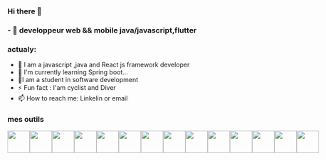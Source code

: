 ### Hi there 👋
### - 🌱 developpeur web && mobile java/javascript,flutter
### actualy: 
 - 💬 I am a javascript ,java and React js framework developer
 - 🌱 I'm currently learning Spring boot...
 - 👯I am a student in software development
 - ⚡ Fun fact : I'am cyclist and Diver
 - 📫 How to reach me: Linkelin or email
###  mes outils
 <div style="display:flex">
   <img src="https://cdn.jsdelivr.net/gh/devicons/devicon/icons/javascript/javascript-original.svg" width="50px" height="50px" />
  <img src="https://cdn.jsdelivr.net/gh/devicons/devicon/icons/react/react-original.svg" width="50px" height="50px" />
  <img src="https://cdn.jsdelivr.net/gh/devicons/devicon/icons/redux/redux-original.svg"  width="50px" height="50px" />
  <img src="https://cdn.jsdelivr.net/gh/devicons/devicon/icons/flutter/flutter-original.svg" width="50px" height="50px" />
  <img src="https://cdn.jsdelivr.net/gh/devicons/devicon/icons/dart/dart-original.svg" width="50px" height="50px" />        
 <img src="https://cdn.jsdelivr.net/gh/devicons/devicon/icons/sass/sass-original.svg"  width="50px" height="50px"/>
 <img src="https://cdn.jsdelivr.net/gh/devicons/devicon/icons/css3/css3-original.svg"  width="50px" height="50px" />
     <img src="https://cdn.jsdelivr.net/gh/devicons/devicon/icons/html5/html5-original.svg" width="50px" height="50px"   />
      <img src="https://cdn.jsdelivr.net/gh/devicons/devicon/icons/php/php-original.svg"  width="50px" height="50px" />
       <img src="https://cdn.jsdelivr.net/gh/devicons/devicon/icons/mysql/mysql-original.svg"  width="50px" height="50px" />
       <img src="https://cdn.jsdelivr.net/gh/devicons/devicon/icons/nodejs/nodejs-original-wordmark.svg"  width="50px" height="50px" />
      <img src="https://cdn.jsdelivr.net/gh/devicons/devicon/icons/mongodb/mongodb-original.svg"  width="50px" height="50px" />
     <img src="https://cdn.jsdelivr.net/gh/devicons/devicon/icons/java/java-original.svg"  width="50px" height="50px" />
      <img src="https://cdn.jsdelivr.net/gh/devicons/devicon/icons/vscode/vscode-original.svg"  width="50px" height="50px" />
          
  </div>
